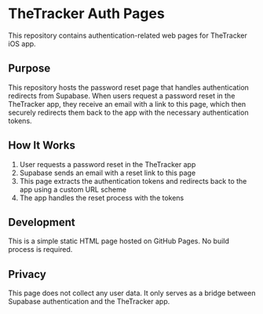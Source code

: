 # TheTracker Auth Pages

This repository contains authentication-related web pages for TheTracker iOS app.

## Purpose

This repository hosts the password reset page that handles authentication redirects from Supabase. When users request a password reset in the TheTracker app, they receive an email with a link to this page, which then securely redirects them back to the app with the necessary authentication tokens.

## How It Works

1. User requests a password reset in the TheTracker app
2. Supabase sends an email with a reset link to this page
3. This page extracts the authentication tokens and redirects back to the app using a custom URL scheme
4. The app handles the reset process with the tokens

## Development

This is a simple static HTML page hosted on GitHub Pages. No build process is required.

## Privacy

This page does not collect any user data. It only serves as a bridge between Supabase authentication and the TheTracker app. 